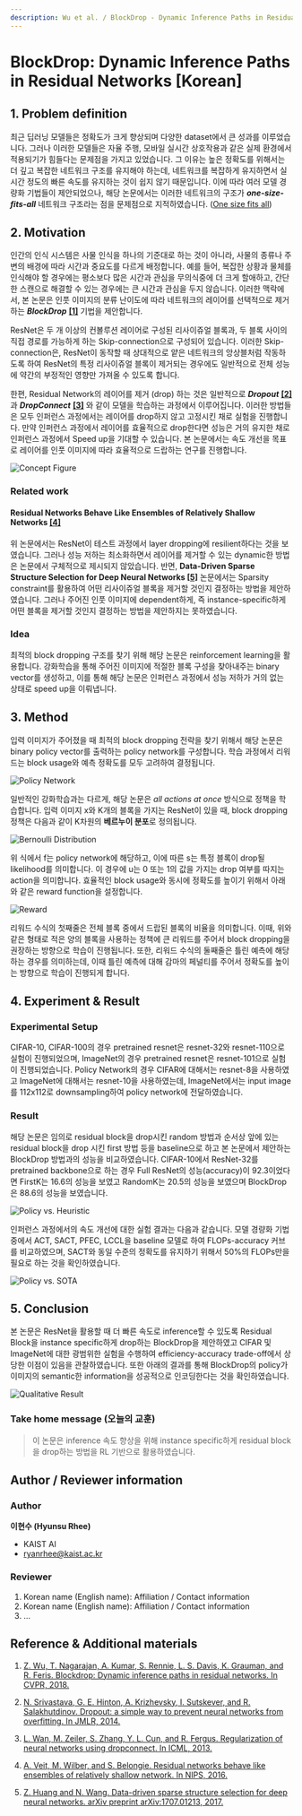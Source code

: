 ```yaml
---
description: Wu et al. / BlockDrop - Dynamic Inference Paths in Residual Networks / CVPR 2018
---
```


# BlockDrop: Dynamic Inference Paths in Residual Networks [Korean]


## 1. Problem definition

최근 딥러닝 모델들은 정확도가 크게 향상되며 다양한 dataset에서 큰 성과를 이루었습니다. 그러나 이러한 모델들은 자율 주행, 모바일 실시간 상호작용과 같은 실제 환경에서 적용되기가 힘들다는 문제점을 가지고 있었습니다. 그 이유는 높은 정확도를 위해서는 더 깊고 복잡한 네트워크 구조를 유지해야 하는데, 네트워크를 복잡하게 유지하면서 실시간 정도의 빠른 속도를 유지하는 것이 쉽지 않기 때문입니다. 이에 따라 여러 모델 경량화 기법들이 제안되었으나, 해당 논문에서는 이러한 네트워크의 구조가 __*one-size-fits-all*__ 네트워크 구조라는 점을 문제점으로 지적하였습니다. ([One size fits all](https://en.wikipedia.org/wiki/One_size_fits_all))


## 2. Motivation

인간의 인식 시스템은 사물 인식을 하나의 기준대로 하는 것이 아니라, 사물의 종류나 주변의 배경에 따라 시간과 중요도를 다르게 배정합니다. 예를 들어, 복잡한 상황과 물체를 인식해야 할 경우에는 평소보다 많은 시간과 관심을 무의식중에 더 크게 할애하고, 간단한 스캔으로 해결할 수 있는 경우에는 큰 시간과 관심을 두지 않습니다. 이러한 맥락에서, 본 논문은 인풋 이미지의 분류 난이도에 따라 네트워크의 레이어를 선택적으로 제거하는 __*BlockDrop*__ **[[1]](https://arxiv.org/abs/1711.08393)** 기법을 제안합니다.

ResNet은 두 개 이상의 컨볼루션 레이어로 구성된 리사이쥬얼 블록과, 두 블록 사이의 직접 경로를 가능하게 하는 Skip-connection으로 구성되어 있습니다. 이러한 Skip-connection은, ResNet이 동작할 때 상대적으로 얕은 네트워크의 앙상블처럼 작동하도록 하여 ResNet의 특정 리사이쥬얼 블록이 제거되는 경우에도 일반적으로 전체 성능에 약간의 부정적인 영향만 가져올 수 있도록 합니다.

한편, Residual Network의 레이어를 제거 (drop) 하는 것은 일반적으로 __*Dropout*__ **[[2]](https://jmlr.org/papers/v15/srivastava14a.html)** 과 __*DropConnect*__ **[[3]](https://proceedings.mlr.press/v28/wan13.html)** 와 같이 모델을 학습하는 과정에서 이루어집니다. 이러한 방법들은 모두 인퍼런스 과정에서는 레이어를 drop하지 않고 고정시킨 채로 실험을 진행합니다. 만약 인퍼런스 과정에서 레이어를 효율적으로 drop한다면 성능은 거의 유지한 채로 인퍼런스 과정에서 Speed up을 기대할 수 있습니다. 본 논문에서는 속도 개선을 목표로 레이어를 인풋 이미지에 따라 효율적으로 드랍하는 연구를 진행합니다.

![Concept Figure](../../.gitbook/assets/54/concept.PNG)

### Related work

#### Residual Networks Behave Like Ensembles of Relatively Shallow Networks [[4]](https://arxiv.org/abs/1605.06431)

위 논문에서는 ResNet이 테스트 과정에서 layer dropping에 resilient하다는 것을 보였습니다. 그러나 성능 저하는 최소화하면서 레이어를 제거할 수 있는 dynamic한 방법은 논문에서 구체적으로 제시되지 않았습니다. 반면, **Data-Driven Sparse Structure Selection for Deep Neural Networks [[5]](https://arxiv.org/abs/1707.01213)** 논문에서는 Sparsity constraint를 활용하여 어떤 리사이쥬얼 블록을 제거할 것인지 결정하는 방법을 제안하였습니다. 그러나 주어진 인풋 이미지에 dependent하게, 즉 instance-specific하게 어떤 블록을 제거할 것인지 결정하는 방법을 제안하지는 못하였습니다.

### Idea

최적의 block dropping 구조를 찾기 위해 해당 논문은 reinforcement learning을 활용합니다. 강화학습을 통해 주어진 이미지에 적절한 블록 구성을 찾아내주는 binary vector를 생성하고, 이를 통해 해당 논문은 인퍼런스 과정에서 성능 저하가 거의 없는 상태로 speed up을 이뤄냅니다.


## 3. Method

입력 이미지가 주어졌을 때 최적의 block dropping 전략을 찾기 위해서 해당 논문은 binary policy vector를 출력하는 policy network를 구성합니다. 학습 과정에서 리워드는 block usage와 예측 정확도를 모두 고려하여 결정됩니다.

![Policy Network](../../.gitbook/assets/54/mechanism.PNG)

일반적인 강화학습과는 다르게, 해당 논문은 *all actions at once* 방식으로 정책을 학습합니다. 입력 이미지 x와 K개의 블록을 가지는 ResNet이 있을 때, block dropping 정책은 다음과 같이 K차원의 **베르누이 분포**로 정의됩니다.

![Bernoulli Distribution](../../.gitbook/assets/54/bernoulli.PNG)

위 식에서 f는 policy network에 해당하고, 이에 따른 s는 특정 블록이 drop될 likelihood를 의미합니다. 이 경우에 u는 0 또는 1의 값을 가지는 drop 여부를 따지는 action을 의미합니다. 효율적인 block usage와 동시에 정확도를 높이기 위해서 아래와 같은 reward function을 설정합니다.

![Reward](../../.gitbook/assets/54/reward.PNG)

리워드 수식의 첫째줄은 전체 블록 중에서 드랍된 블록의 비율을 의미합니다. 이때, 위와 같은 형태로 적은 양의 블록을 사용하는 정책에 큰 리워드를 주어서 block dropping을 권장하는 방향으로 학습이 진행됩니다. 또한, 리워드 수식의 둘째줄은 틀린 예측에 해당하는 경우를 의미하는데, 이때 틀린 예측에 대해 감마의 페널티를 주어서 정확도를 높이는 방향으로 학습이 진행되게 합니다.


## 4. Experiment & Result

### Experimental Setup

CIFAR-10, CIFAR-100의 경우 pretrained resnet은 resnet-32와 resnet-110으로 실험이 진행되었으며, ImageNet의 경우 pretrained resnet은 resnet-101으로 실험이 진행되었습니다. Policy Network의 경우 CIFAR에 대해서는 resnet-8을 사용하였고 ImageNet에 대해서는 resnet-10을 사용하였는데, ImageNet에서는 input image를 112x112로 downsampling하여 policy network에 전달하였습니다.

### Result

해당 논문은 임의로 residual block을 drop시킨 random 방법과 순서상 앞에 있는 residual block을 drop 시킨 first 방법 등을 baseline으로 하고 본 논문에서 제안하는 BlockDrop 방법과의 성능을 비교하였습니다. CIFAR-10에서 ResNet-32를 pretrained backbone으로 하는 경우 Full ResNet의 성능(accuracy)이 92.3이었다면 FirstK는 16.6의 성능을 보였고 RandomK는 20.5의 성능을 보였으며 BlockDrop은 88.6의 성능을 보였습니다.

![Policy vs. Heuristic](../../.gitbook/assets/54/result_heuristic.PNG)

인퍼런스 과정에서의 속도 개선에 대한 실험 결과는 다음과 같습니다. 모델 경량화 기법 중에서 ACT, SACT, PFEC, LCCL을 baseline 모델로 하여 FLOPs-accuracy 커브를 비교하였으며, SACT와 동일 수준의 정확도를 유지하기 위해서 50%의 FLOPs만을 필요로 하는 것을 확인하였습니다.

![Policy vs. SOTA](../../.gitbook/assets/54/result_sota.PNG)


## 5. Conclusion

본 논문은 ResNet을 활용할 때 더 빠른 속도로 inference할 수 있도록 Residual Block을 instance specific하게 drop하는 BlockDrop을 제안하였고 CIFAR 및 ImageNet에 대한 광범위한 실험을 수행하여 efficiency-accuracy trade-off에서 상당한 이점이 있음을 관찰하였습니다. 또한 아래의 결과를 통해 BlockDrop의 policy가 이미지의 semantic한 information을 성공적으로 인코딩한다는 것을 확인하였습니다.

![Qualitative Result](../../.gitbook/assets/54/qualitative.PNG)

### Take home message (오늘의 교훈)

> 이 논문은 inference 속도 향상을 위해 instance specific하게 residual block을 drop하는 방법을 RL 기반으로 활용하였습니다. 

## Author / Reviewer information

### Author

**이현수 (Hyunsu Rhee)**

- KAIST AI
- ryanrhee@kaist.ac.kr

### Reviewer

1. Korean name (English name): Affiliation / Contact information
2. Korean name (English name): Affiliation / Contact information
3. …

## Reference & Additional materials

1. [Z. Wu, T. Nagarajan, A. Kumar, S. Rennie, L. S. Davis, K. Grauman, and R. Feris. Blockdrop: Dynamic inference paths in residual networks. In CVPR, 2018.](https://arxiv.org/abs/1711.08393)

2. [N. Srivastava, G. E. Hinton, A. Krizhevsky, I. Sutskever, and R. Salakhutdinov. Dropout: a simple way to prevent neural networks from overfitting. In JMLR, 2014.](https://jmlr.org/papers/v15/srivastava14a.html)

3. [L. Wan, M. Zeiler, S. Zhang, Y. L. Cun, and R. Fergus. Regularization of neural networks using dropconnect. In ICML, 2013.](https://proceedings.mlr.press/v28/wan13.html)

4. [A. Veit, M. Wilber, and S. Belongie. Residual networks behave like ensembles of relatively shallow network. In NIPS, 2016.](https://arxiv.org/abs/1605.06431)

5. [Z. Huang and N. Wang. Data-driven sparse structure selection for deep neural networks. arXiv preprint arXiv:1707.01213, 2017.](https://arxiv.org/abs/1707.01213)

